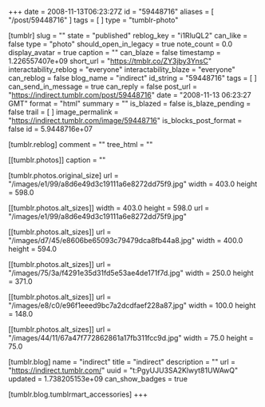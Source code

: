 +++
date = 2008-11-13T06:23:27Z
id = "59448716"
aliases = [ "/post/59448716" ]
tags = [ ]
type = "tumblr-photo"

[tumblr]
slug = ""
state = "published"
reblog_key = "i1RluQL2"
can_like = false
type = "photo"
should_open_in_legacy = true
note_count = 0.0
display_avatar = true
caption = ""
can_blaze = false
timestamp = 1.226557407e+09
short_url = "https://tmblr.co/ZY3jby3YnsC"
interactability_reblog = "everyone"
interactability_blaze = "everyone"
can_reblog = false
blog_name = "indirect"
id_string = "59448716"
tags = [ ]
can_send_in_message = true
can_reply = false
post_url = "https://indirect.tumblr.com/post/59448716"
date = "2008-11-13 06:23:27 GMT"
format = "html"
summary = ""
is_blazed = false
is_blaze_pending = false
trail = [ ]
image_permalink = "https://indirect.tumblr.com/image/59448716"
is_blocks_post_format = false
id = 5.9448716e+07

[tumblr.reblog]
comment = ""
tree_html = ""

[[tumblr.photos]]
caption = ""

[tumblr.photos.original_size]
url = "/images/e1/99/a8d6e49d3c19111a6e8272dd75f9.jpg"
width = 403.0
height = 598.0

[[tumblr.photos.alt_sizes]]
width = 403.0
height = 598.0
url = "/images/e1/99/a8d6e49d3c19111a6e8272dd75f9.jpg"

[[tumblr.photos.alt_sizes]]
url = "/images/d7/45/e8606be65093c79479dca8fb44a8.jpg"
width = 400.0
height = 594.0

[[tumblr.photos.alt_sizes]]
url = "/images/75/3a/f4291e35d31fd5e53ae4de171f7d.jpg"
width = 250.0
height = 371.0

[[tumblr.photos.alt_sizes]]
url = "/images/e8/c0/e96f1eeed9bc7a2dcdfaef228a87.jpg"
width = 100.0
height = 148.0

[[tumblr.photos.alt_sizes]]
url = "/images/44/11/67a47f772862861a17fb311fcc9d.jpg"
width = 75.0
height = 75.0

[tumblr.blog]
name = "indirect"
title = "indirect"
description = ""
url = "https://indirect.tumblr.com/"
uuid = "t:PgyUJU3SA2Klwyt81UWAwQ"
updated = 1.738205153e+09
can_show_badges = true

[tumblr.blog.tumblrmart_accessories]
+++
